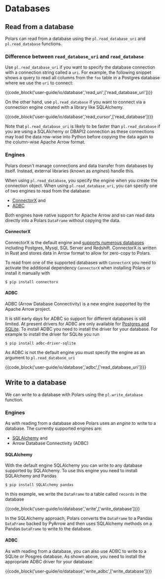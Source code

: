 # Databases

## Read from a database

Polars can read from a database using the `pl.read_database_uri` and `pl.read_database` functions.

### Difference between `read_database_uri` and `read_database`

Use `pl.read_database_uri` if you want to specify the database connection with a connection string called a `uri`. For example, the following snippet shows a query to read all columns from the `foo` table in a Postgres database where we use the `uri` to connect:

{{code_block('user-guide/io/database','read_uri',['read_database_uri'])}}

On the other hand, use `pl.read_database` if you want to connect via a connection engine created with a library like SQLAlchemy.

{{code_block('user-guide/io/database','read_cursor',['read_database'])}}

Note that `pl.read_database_uri` is likely to be faster than `pl.read_database` if you are using a SQLAlchemy or DBAPI2 connection as these connections may load the data row-wise into Python before copying the data again to the column-wise Apache Arrow format.

### Engines

Polars doesn't manage connections and data transfer from databases by itself. Instead, external libraries (known as _engines_) handle this.

When using `pl.read_database`, you specify the engine when you create the connection object. When using `pl.read_database_uri`, you can specify one of two engines to read from the database:

- [ConnectorX](https://github.com/sfu-db/connector-x) and
- [ADBC](https://arrow.apache.org/docs/format/ADBC.html)

Both engines have native support for Apache Arrow and so can read data directly into a Polars `DataFrame` without copying the data.

#### ConnectorX

ConnectorX is the default engine and [supports numerous databases](https://github.com/sfu-db/connector-x#sources) including Postgres, Mysql, SQL Server and Redshift. ConnectorX is written in Rust and stores data in Arrow format to allow for zero-copy to Polars.

To read from one of the supported databases with `ConnectorX` you need to activate the additional dependency `ConnectorX` when installing Polars or install it manually with

```shell
$ pip install connectorx
```

#### ADBC

ADBC (Arrow Database Connectivity) is a new engine supported by the Apache Arrow project.

It is still early days for ADBC so support for different databases is still limited. At present drivers for ADBC are only available for [Postgres and SQLite](https://arrow.apache.org/adbc/0.1.0/driver/cpp/index.html). To install ADBC you need to install the driver for your database. For example to install the driver for SQLite you run

```shell
$ pip install adbc-driver-sqlite
```

As ADBC is not the default engine you must specify the engine as an argument to `pl.read_database_uri`

{{code_block('user-guide/io/database','adbc',['read_database_uri'])}}

## Write to a database

We can write to a database with Polars using the `pl.write_database` function.

### Engines

As with reading from a database above Polars uses an _engine_ to write to a database. The currently supported engines are:

- [SQLAlchemy](https://www.sqlalchemy.org/) and
- Arrow Database Connectivity (ADBC)

#### SQLAlchemy

With the default engine SQLAlchemy you can write to any database supported by SQLAlchemy. To use this engine you need to install SQLAlchemy and Pandas

```shell
$ pip install SQLAlchemy pandas
```

In this example, we write the `DataFrame` to a table called `records` in the database

{{code_block('user-guide/io/database','write',['write_database'])}}

In the SQLAlchemy approach, Polars converts the `DataFrame` to a Pandas `DataFrame` backed by PyArrow and then uses SQLAlchemy methods on a Pandas `DataFrame` to write to the database.

#### ADBC

As with reading from a database, you can also use ADBC to write to a SQLite or Posgres database. As shown above, you need to install the appropriate ADBC driver for your database.

{{code_block('user-guide/io/database','write_adbc',['write_database'])}}
